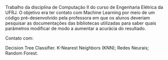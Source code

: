 Trabalho da disciplina de Computação II do curso de Engenharia Elétrica da UFRJ. O objetivo era ter contato com Machine Learning por meio de um código pré-desenvolvido pela professora em que os alunos deveriam pesquisar as documentações das bibliotecas utilizadas para saber quais parâmetros modificar de modo a aumentar a acurácia do resultado.

Contato com:

Decision Tree Classifier.
K-Nearest Neighbors (KNN);
Redes Neurais;
Random Forest.